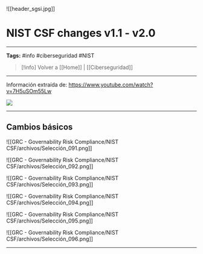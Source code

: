 ![[header_sgsi.jpg]]
# NIST CSF changes v1.1 - v2.0

---
**Tags:** #info #ciberseguridad #NIST

> [!info] Volver a [[Home]] | [[Ciberseguridad]] 

---
Información extraída de: https://www.youtube.com/watch?v=7H5uSOm55Lw

![](https://www.youtube.com/watch?v=7H5uSOm55Lw)

---
## Cambios básicos

![[GRC - Governability Risk Compliance/NIST CSF/archivos/Selección_091.png]]

![[GRC - Governability Risk Compliance/NIST CSF/archivos/Selección_092.png]]


![[GRC - Governability Risk Compliance/NIST CSF/archivos/Selección_093.png]]


![[GRC - Governability Risk Compliance/NIST CSF/archivos/Selección_094.png]]


![[GRC - Governability Risk Compliance/NIST CSF/archivos/Selección_095.png]]


![[GRC - Governability Risk Compliance/NIST CSF/archivos/Selección_096.png]]









---

